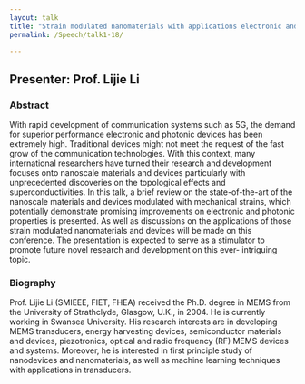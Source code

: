 ```yaml
---
layout: talk
title: "Strain modulated nanomaterials with applications electronic and photonic systems"
permalink: /Speech/talk1-18/

---
```


<div class="talk-container">
    <div class="talk-header">
        <h2>Presenter: Prof. Lijie Li</h2>
    </div>
    <h3>Abstract</h3>
    <p>
With rapid development of communication systems such as 5G, the demand for superior performance electronic and photonic devices has been extremely high. Traditional devices might not meet the request of the fast grow of the communication technologies. With this context, many international researchers have turned their research and development focuses onto nanoscale materials and devices particularly with unprecedented discoveries on the topological effects and superconductivities. In this talk, a brief review on the state-of-the-art of the nanoscale materials and devices modulated with mechanical strains, which potentially demonstrate promising improvements on electronic and photonic properties is presented. As well as discussions on the applications of those strain modulated nanomaterials and devices will be made on this conference. The presentation is expected to serve as a stimulator to promote future novel research and development on this ever- intriguing topic.
    </p>
    <h3>Biography</h3>
    <p>
Prof. Lijie Li (SMIEEE, FIET, FHEA) received the Ph.D. degree in MEMS from the University of Strathclyde, Glasgow, U.K., in 2004. He is currently working in Swansea University. His research interests are in developing MEMS transducers, energy harvesting devices, semiconductor materials and devices, piezotronics, optical and radio frequency (RF) MEMS devices and systems. Moreover, he is interested in first principle study of nanodevices and nanomaterials, as well as machine learning techniques with applications in transducers.
    </p>
</div>

